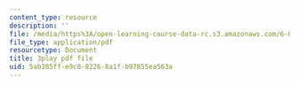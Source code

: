 ```yaml
---
content_type: resource
description: ''
file: /media/https%3A/open-learning-course-data-rc.s3.amazonaws.com/6-00-introduction-to-computer-science-and-programming-fall-2008/5ab185ffe9c882268a1fb97855ea563a_QJ_MPc0TobI.pdf
file_type: application/pdf
resourcetype: Document
title: 3play pdf file
uid: 5ab185ff-e9c8-8226-8a1f-b97855ea563a
---
```

